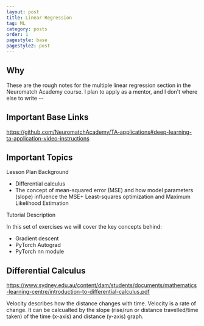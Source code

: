 ```yaml
---
layout: post
title: Linear Regression
tag: ML
category: posts
order: 1
pagestyle: base
pagestyle2: post
---
```

## Why

These are the rough notes for the multiple linear regression section in the Neuromatch Academy course. I plan to apply as a mentor, and I don't where else to write --

## Important Base Links

https://github.com/NeuromatchAcademy/TA-applications#deep-learning-ta-application-video-instructions

## Important Topics

Lesson Plan Background

+ Differential calculus
+ The concept of mean-squared error (MSE) and how model parameters (slope) influence the MSE+ Least-squares optimization and Maximum Likelihood Estimation

Tutorial Description

In this set of exercises we will cover the key concepts behind:

+ Gradient descent
+ PyTorch Autograd
+ PyTorch nn module

## Differential Calculus

https://www.sydney.edu.au/content/dam/students/documents/mathematics-learning-centre/introduction-to-differential-calculus.pdf

Velocity describes how the distance changes with time. Velocity is a rate of change. It can be calcualted by the slope (rise/run or distance travelled/time taken) of the time (x-axis) and distance (y-axis) graph.

<p>
<canvas id="cropYieldChart"></canvas>
    <script>
        const ctx = document.getElementById('cropYieldChart').getContext('2d');

        new Chart(ctx, {
            type: 'line',
            data: {
                labels: [0, 1, 2, 3, 4],
                datasets: [
                    {
                        label: "Crop Yield",
                        data: [50, 100, 160, 120, 40], // Approximate parabola data
                        borderColor: "black",
                        fill: false,
                        tension: 0.1
                    },
                    {
                        label: "Slope 50",
                        data: [50, 100, 150], // Approximate tangent line
                        borderColor: "blue",
                        borderDash: [5, 5],
                        fill: false
                    },
                    {
                        label: "Slope 25",
                        data: [160, 185, 210], // Approximate tangent line
                        borderColor: "red",
                        borderDash: [5, 5],
                        fill: false
                    }
                ]
            },
            options: {
                scales: {
                    x: {
                        title: {
                            display: true,
                            text: 'Fertilizer Usage (Tonnes)'
                        }
                    },
                    y: {
                        title: {
                            display: true,
                            text: 'Crop Yield (Tonnes)'
                        }
                    }
                }
            }
        });
    </script>
<p>